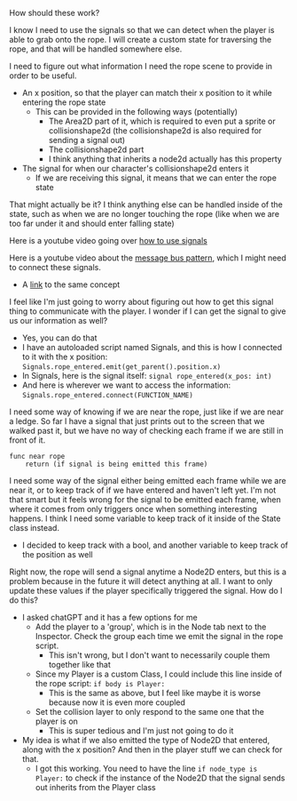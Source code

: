 How should these work?

I know I need to use the signals so that we can detect when the player is able to grab onto the rope. I will create a custom state for traversing the rope, and that will be handled somewhere else.

I need to figure out what information I need the rope scene to provide in order to be useful.
- An x position, so that the player can match their x position to it while entering the rope state
	- This can be provided in the following ways (potentially)
		- The Area2D part of it, which is required to even put a sprite or collisionshape2d (the collisionshape2d is also required for sending a signal out)
		- The collisionshape2d part
		- I think anything that inherits a node2d actually has this property
- The signal for when our character's collisionshape2d enters it
	- If we are receiving this signal, it means that we can enter the rope state

That might actually be it? I think anything else can be handled inside of the state, such as when we are no longer touching the rope (like when we are too far under it and should enter falling state)

Here is a youtube video going over [how to use signals](https://www.youtube.com/watch?v=hWIiYhfP-PE)

Here is a youtube video about the [message bus pattern](https://www.youtube.com/watch?v=vbw1ncvSUYg), which I might need to connect these signals.
- A [link](https://www.gdquest.com/tutorial/godot/design-patterns/event-bus-singleton/) to the same concept

I feel like I'm just going to worry about figuring out how to get this signal thing to communicate with the player. I wonder if I can get the signal to give us our information as well?
- Yes, you can do that
- I have an autoloaded script named Signals, and this is how I connected to it with the x position: `Signals.rope_entered.emit(get_parent().position.x)`
- In Signals, here is the signal itself: `signal rope_entered(x_pos: int)`
- And here is wherever we want to access the information: `Signals.rope_entered.connect(FUNCTION_NAME)`

I need some way of knowing if we are near the rope, just like if we are near a ledge. So far I have a signal that just prints out to the screen that we walked past it, but we have no way of checking each frame if we are still in front of it.

```
func near rope
	return (if signal is being emitted this frame)
```

I need some way of the signal either being emitted each frame while we are near it, or to keep track of if we have entered and haven't left yet. I'm not that smart but it feels wrong for the signal to be emitted each frame, when where it comes from only triggers once when something interesting happens. I think I need some variable to keep track of it inside of the State class instead.
- I decided to keep track with a bool, and another variable to keep track of the position as well

Right now, the rope will send a signal anytime a Node2D enters, but this is a problem because in the future it will detect anything at all. I want to only update these values if the player specifically triggered the signal. How do I do this?
- I asked chatGPT and it has a few options for me
	- Add the player to a 'group', which is in the Node tab next to the Inspector. Check the group each time we emit the signal in the rope script.
		- This isn't wrong, but I don't want to necessarily couple them together like that
	- Since my Player is a custom Class, I could include this line inside of the rope script: `if body is Player:`
		- This is the same as above, but I feel like maybe it is worse because now it is even more coupled
	- Set the collision layer to only respond to the same one that the player is on
		- This is super tedious and I'm just not going to do it
- My idea is what if we also emitted the type of Node2D that entered, along with the x position? And then in the player stuff we can check for that.
	- I got this working. You need to have the line `if node_type is Player:` to check if the instance of the Node2D that the signal sends out inherits from the Player class
